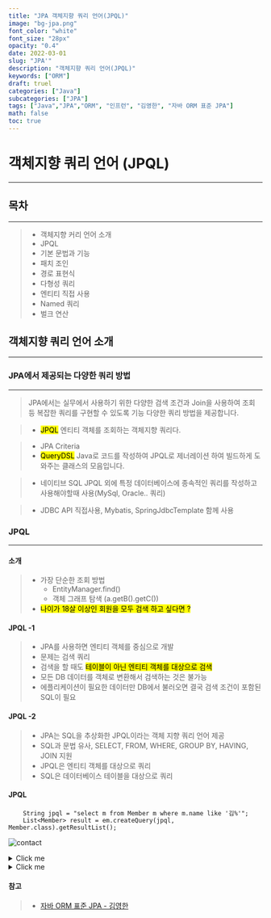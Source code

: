 ```yaml
---
title: "JPA 객체지향 쿼리 언어(JPQL)"
image: "bg-jpa.png"
font_color: "white"
font_size: "28px"
opacity: "0.4"
date: 2022-03-01
slug: "JPA'"
description: "객체지향 쿼리 언어(JPQL)"	
keywords: ["ORM"]
draft: truel
categories: ["Java"]
subcategories: ["JPA"]
tags: ["Java","JPA","ORM", "인프런", "김영한", "자바 ORM 표준 JPA"]
math: false
toc: true
---
```


# 객체지향 쿼리 언어 (JPQL)
-------------------------------------

## 목차
-------------------------------------
> - 객체지향 커리 언어 소개
> - JPQL
> - 기본 문법과 기능
> - 패치 조인
> - 경로 표현식
> - 다형성 쿼리
> - 엔티티 직접 사용
> - Named 쿼리
> - 벌크 연산

## 객체지향 쿼리 언어 소개
-------------------------------------

### JPA에서 제공되는 다양한 쿼리 방법
--------------------------------------
> JPA에서는 실무에서 사용하기 위한 다양한 검색 조건과 Join을 사용하여 조회 등 복잡한 쿼리를 구현할 수 있도록 기능 다양한 쿼리 방법을 제공합니다.

> - <mark>JPQL</mark>
>	엔티티 객체를 조회하는 객체지향 쿼리다.

> - JPA Criteria 
> - <mark>QueryDSL</mark>
>	Java로 코드를 작성하여 JPQL로 제너레이션 하여 빌드하게 도와주는 클래스의 모음입니다.

> - 네이티브 SQL
> JPQL 외에 특정 데이터베이스에 종속적인 쿼리를 작성하고 사용해야할때 사용(MySql, Oracle.. 쿼리)

> - JDBC API 직접사용, Mybatis, SpringJdbcTemplate 함께 사용

### JPQL 
--------------------------------------

#### 소개
> - 가장 단순한 조회 방법
>	- EntityManager.find()
>	- 객체 그래프 탐색 (a.getB().getC())
> - <mark>나이가 18살 이상인 회원을 모두 검색 하고 싶다면 ?</mark>

#### JPQL -1
> - JPA를 사용하면 엔티티 객체를 중심으로 개발
> - 문제는 검색 쿼리
> - 검색을 할 때도 <mark>테이블이 아닌 엔티티 객체를 대상으로 검색</mark>
> - 모든 DB 데이터를 객체로 변환해서 검색하는 것은 불가능
> - 에플리케이션이 필요한 데이터만 DB에서 불러오면 결국 검색 조건이 포함된 SQL이 필요

#### JPQL -2
> - JPA는 SQL을 추상화한 JPQL이라는 객체 지향 쿼리 언어 제공
> - SQL과 문법 유사, SELECT, FROM, WHERE, GROUP BY, HAVING, JOIN 지원
> - JPQL은 엔티티 객체를 대상으로 쿼리
> - SQL은 데이터베이스 테이블을 대상으로 쿼리

#### JPQL 

```
	String jpql = "select m from Member m where m.name like '김%'";
	List<Member> result = em.createQuery(jpql, Member.class).getResultList();
```

![contact](/images/develop/backend/orm-jpa-basic/value-type-collection/img-004.png)


<details>
  <summary>Click me</summary>
  <figure>
    <img src="https://i.imgur.com/bG0Sedi.jpg" alt="" />
  </figure>
  <div>
    Lorem ipsum dolor sit amet consectetur adipisicing elit. Officia
    eum fugiat, dignissimos exercitationem, dicta quidem iste quia
    voluptatum iusto vel, eius maiores distinctio cupiditate optio
    laborum natus architecto corporis consectetur. Officiis labore
    hic aperiam modi incidunt nostrum enim necessitatibus commodi
    sed numquam voluptate dignissimos quidem molestias at, non amet
    expedita fuga rerum. Sequi ad velit magnam sapiente culpa unde
    iure iusto! Eveniet ducimus blanditiis veritatis ipsam mollitia
    distinctio provident ad eaque deleniti ipsa nemo, placeat sequi
    sunt et accusantium veniam ut, voluptatum numquam perspiciatis
    fugiat ea, adipisci ab! Tempora sed eveniet alias ex pariatur
    sequi eum similique accusantium reprehenderit sunt!
  </div>
</details>

<details>
  <summary>Click me</summary>
  <figure>
    <img src="https://i.imgur.com/nEyDsdt.jpg" alt="" />
  </figure>
  <div>
    Lorem ipsum dolor sit amet consectetur adipisicing elit. Officia
    eum fugiat, dignissimos exercitationem, dicta quidem iste quia
    voluptatum iusto vel, eius maiores distinctio cupiditate optio
    laborum natus architecto corporis consectetur. Officiis labore
    hic aperiam modi incidunt nostrum enim necessitatibus commodi
    sed numquam voluptate dignissimos quidem molestias at, non amet
    expedita fuga rerum. Sequi ad velit magnam sapiente culpa unde
    iure iusto! Eveniet ducimus blanditiis veritatis ipsam mollitia
    distinctio provident ad eaque deleniti ipsa nemo, placeat sequi
    sunt et accusantium veniam ut, voluptatum numquam perspiciatis
    fugiat ea, adipisci ab! Tempora sed eveniet alias ex pariatur
    sequi eum similique accusantium reprehenderit sunt!
  </div>
</details>


#### 참고
> - <a href="https://www.inflearn.com/course/ORM-JPA-Basic">자바 ORM 표준 JPA - 김영한</a>